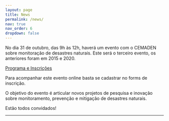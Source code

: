 ```yaml
---
layout: page
title: News
permalink: /news/
nav: true
nav_order: 6
dropdown: false
---
```


No dia 31 de outubro, das 9h às 12h, haverá um evento com o CEMADEN sobre monitoração de desastres naturais. Este será o terceiro evento, os anteriores foram em 2015 e 2020.

[Programa e Inscrições](https://sites.google.com/view/monitoradesastres-2024)

Para acompanhar este evento online basta se cadastrar no forms de inscrição.

O objetivo do evento é articular novos projetos de pesquisa e inovação sobre monitoramento, prevenção e mitigação de desastres naturais.

Estão todos convidados!

---
